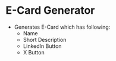 # E-Card Generator

 - Generates E-Card which has following:
	 - Name
	 - Short Description
	 - LinkedIn Button
	 - X Button
